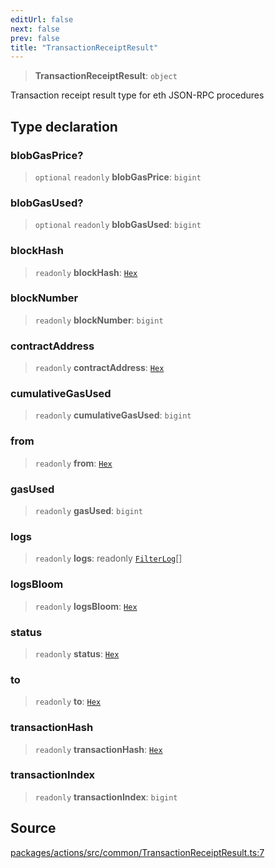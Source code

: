 ```yaml
---
editUrl: false
next: false
prev: false
title: "TransactionReceiptResult"
---
```


> **TransactionReceiptResult**: `object`

Transaction receipt result type for eth JSON-RPC procedures

## Type declaration

### blobGasPrice?

> `optional` `readonly` **blobGasPrice**: `bigint`

### blobGasUsed?

> `optional` `readonly` **blobGasUsed**: `bigint`

### blockHash

> `readonly` **blockHash**: [`Hex`](/reference/tevm/actions/type-aliases/hex-1/)

### blockNumber

> `readonly` **blockNumber**: `bigint`

### contractAddress

> `readonly` **contractAddress**: [`Hex`](/reference/tevm/actions/type-aliases/hex-1/)

### cumulativeGasUsed

> `readonly` **cumulativeGasUsed**: `bigint`

### from

> `readonly` **from**: [`Hex`](/reference/tevm/actions/type-aliases/hex-1/)

### gasUsed

> `readonly` **gasUsed**: `bigint`

### logs

> `readonly` **logs**: readonly [`FilterLog`](/reference/tevm/actions/type-aliases/filterlog-1/)[]

### logsBloom

> `readonly` **logsBloom**: [`Hex`](/reference/tevm/actions/type-aliases/hex-1/)

### status

> `readonly` **status**: [`Hex`](/reference/tevm/actions/type-aliases/hex-1/)

### to

> `readonly` **to**: [`Hex`](/reference/tevm/actions/type-aliases/hex-1/)

### transactionHash

> `readonly` **transactionHash**: [`Hex`](/reference/tevm/actions/type-aliases/hex-1/)

### transactionIndex

> `readonly` **transactionIndex**: `bigint`

## Source

[packages/actions/src/common/TransactionReceiptResult.ts:7](https://github.com/evmts/tevm-monorepo/blob/main/packages/actions/src/common/TransactionReceiptResult.ts#L7)
